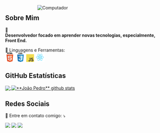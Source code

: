 <img src="https://i2.wp.com/allhtaccess.info/wp-content/uploads/2018/03/programming.gif?fit=1281%2C716&ssl=1" min-width="400px" max-width="400px" width="400px" align="right" alt="Computador">

## **Sobre Mim**

<p align="left"> 🦄 <br>
  <strong>Desenvolvedor focado em aprender novas tecnologias, especialmente, Front End.</strong>
</p>

<p align="left">
  💼 Linguagens e Ferramentas: <br>
  <code><img height="30" src="https://raw.githubusercontent.com/github/explore/80688e429a7d4ef2fca1e82350fe8e3517d3494d/topics/html/html.png"></code>
  <code><img height="30" src="https://raw.githubusercontent.com/github/explore/80688e429a7d4ef2fca1e82350fe8e3517d3494d/topics/css/css.png"></code>
  <code><img height="25" src="https://raw.githubusercontent.com/github/explore/80688e429a7d4ef2fca1e82350fe8e3517d3494d/topics/javascript/javascript.png"></code>
  <code><img height="30" src="https://raw.githubusercontent.com/github/explore/80688e429a7d4ef2fca1e82350fe8e3517d3494d/topics/react/react.png"></code>

## **GitHub Estatísticas**

<a href="https://github.com/abreujpedro">
  <img align="center" src=https://github-readme-stats.vercel.app/api/top-langs/?username=abreujpedro&theme=dracula&hide_langs_below=1 />
</a>

<a href="https://github.com/abreujpedro">
 <img align="center" src="https://github-readme-stats.vercel.app/api?username=abreujpedro&show_icons=true&theme=dracula&line_height=27" alt="**João Pedro** github stats"/>
</a>

## **Redes Sociais**

<p align="left">
  💌 Entre em contato comigo: ⤵️
</p>

<p align="left">
  <a href="https://mail.google.com/mail/u/jp.dellabianca@gmail.com" alt="Gmail" target="_blank">
  <img src="https://img.shields.io/badge/-Gmail-FF0000?style=flat-square&labelColor=FF0000&logo=gmail&logoColor=white&link=https://mail.google.com/mail/u/jp.dellabianca@gmail.com" /></a>

  <a href="https://www.linkedin.com/in/joao-pedro-della-bianca" alt="Linkedin" target="_blank">
  <img src="https://img.shields.io/badge/-Linkedin-0e76a8?style=flat-square&logo=Linkedin&logoColor=white&link=www.linkedin.com/in/joao-pedro-della-bianca" /></a>

  <a href="https://api.whatsapp.com/send?phone=5518988211708&text=sua%20mensagem" alt="WhatsApp" target="_blank">
  <img src="https://img.shields.io/badge/-WhatsApp-25d366?style=flat-square&labelColor=25d366&logo=whatsapp&logoColor=white&link=https://api.whatsapp.com/send?phone=5518988211708&text=sua%20mensagem"/></a>


</p>  

